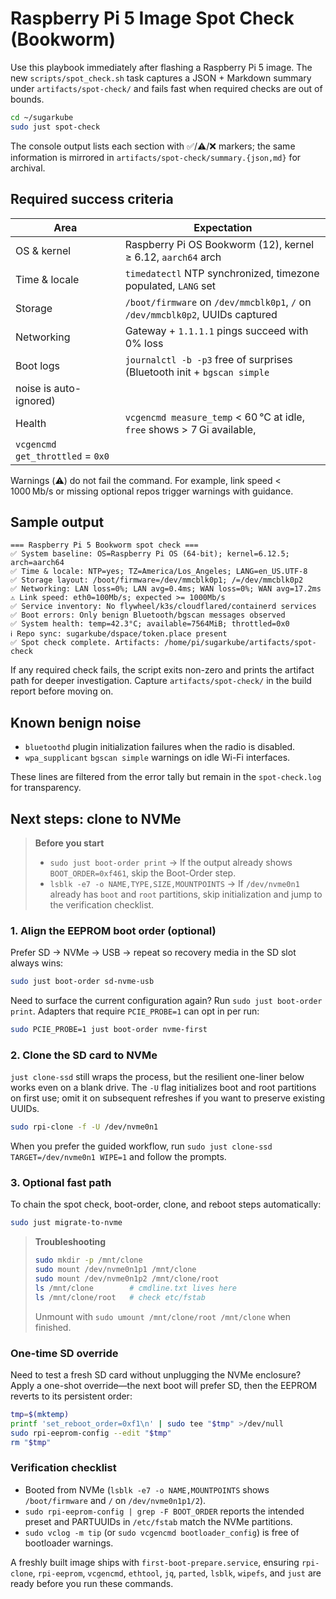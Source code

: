 # Raspberry Pi 5 Image Spot Check (Bookworm)

Use this playbook immediately after flashing a Raspberry Pi 5 image. The new
`scripts/spot_check.sh` task captures a JSON + Markdown summary under
`artifacts/spot-check/` and fails fast when required checks are out of bounds.

```bash
cd ~/sugarkube
sudo just spot-check
```

The console output lists each section with ✅/⚠️/❌ markers; the same information is
mirrored in `artifacts/spot-check/summary.{json,md}` for archival.

## Required success criteria

| Area | Expectation |
|------|-------------|
| OS & kernel | Raspberry Pi OS Bookworm (12), kernel ≥ 6.12, `aarch64` arch |
| Time & locale | `timedatectl` NTP synchronized, timezone populated, `LANG` set |
| Storage | `/boot/firmware` on `/dev/mmcblk0p1`, `/` on `/dev/mmcblk0p2`, UUIDs captured |
| Networking | Gateway + `1.1.1.1` pings succeed with 0% loss |
| Boot logs | `journalctl -b -p3` free of surprises (Bluetooth init + `bgscan simple`
  noise is auto-ignored) |
| Health | `vcgencmd measure_temp` < 60 °C at idle, `free` shows > 7 Gi available,
  `vcgencmd get_throttled` = `0x0` |

Warnings (⚠️) do not fail the command. For example, link speed < 1000 Mb/s or missing
optional repos trigger warnings with guidance.

## Sample output

```
=== Raspberry Pi 5 Bookworm spot check ===
✅ System baseline: OS=Raspberry Pi OS (64-bit); kernel=6.12.5; arch=aarch64
✅ Time & locale: NTP=yes; TZ=America/Los_Angeles; LANG=en_US.UTF-8
✅ Storage layout: /boot/firmware=/dev/mmcblk0p1; /=/dev/mmcblk0p2
✅ Networking: LAN loss=0%; LAN avg=0.4ms; WAN loss=0%; WAN avg=17.2ms
⚠️ Link speed: eth0=100Mb/s; expected >= 1000Mb/s
✅ Service inventory: No flywheel/k3s/cloudflared/containerd services
✅ Boot errors: Only benign Bluetooth/bgscan messages observed
✅ System health: temp=42.3°C; available=7564MiB; throttled=0x0
ℹ️ Repo sync: sugarkube/dspace/token.place present
✅ Spot check complete. Artifacts: /home/pi/sugarkube/artifacts/spot-check
```

If any required check fails, the script exits non-zero and prints the artifact path for
deeper investigation. Capture `artifacts/spot-check/` in the build report before moving
on.

## Known benign noise

* `bluetoothd` plugin initialization failures when the radio is disabled.
* `wpa_supplicant` `bgscan simple` warnings on idle Wi-Fi interfaces.

These lines are filtered from the error tally but remain in the `spot-check.log` for
transparency.

## Next steps: clone to NVMe

> **Before you start**
> - `sudo just boot-order print` → If the output already shows `BOOT_ORDER=0xf461`, skip the Boot-Order step.
> - `lsblk -e7 -o NAME,TYPE,SIZE,MOUNTPOINTS` → If `/dev/nvme0n1` already has `boot` and `root` partitions, skip initialization and jump to the verification checklist.

### 1. Align the EEPROM boot order (optional)

Prefer SD → NVMe → USB → repeat so recovery media in the SD slot always wins:

```bash
sudo just boot-order sd-nvme-usb
```

Need to surface the current configuration again? Run `sudo just boot-order print`. Adapters that require `PCIE_PROBE=1` can opt in per run:

```bash
sudo PCIE_PROBE=1 just boot-order nvme-first
```

### 2. Clone the SD card to NVMe

`just clone-ssd` still wraps the process, but the resilient one-liner below works even on a blank drive. The `-U` flag initializes boot and root partitions on first use; omit it on subsequent refreshes if you want to preserve existing UUIDs.

```bash
sudo rpi-clone -f -U /dev/nvme0n1
```

When you prefer the guided workflow, run `sudo just clone-ssd TARGET=/dev/nvme0n1 WIPE=1` and follow the prompts.

### 3. Optional fast path

To chain the spot check, boot-order, clone, and reboot steps automatically:

```bash
sudo just migrate-to-nvme
```

> **Troubleshooting**
> ```bash
> sudo mkdir -p /mnt/clone
> sudo mount /dev/nvme0n1p1 /mnt/clone
> sudo mount /dev/nvme0n1p2 /mnt/clone/root
> ls /mnt/clone        # cmdline.txt lives here
> ls /mnt/clone/root   # check etc/fstab
> ```
> Unmount with `sudo umount /mnt/clone/root /mnt/clone` when finished.

### One-time SD override

Need to test a fresh SD card without unplugging the NVMe enclosure? Apply a one-shot override—the next boot will prefer SD, then the EEPROM reverts to its persistent order:

```bash
tmp=$(mktemp)
printf 'set_reboot_order=0xf1\n' | sudo tee "$tmp" >/dev/null
sudo rpi-eeprom-config --edit "$tmp"
rm "$tmp"
```

### Verification checklist

- Booted from NVMe (`lsblk -e7 -o NAME,MOUNTPOINTS` shows `/boot/firmware` and `/` on `/dev/nvme0n1p1/2`).
- `sudo rpi-eeprom-config | grep -F BOOT_ORDER` reports the intended preset and PARTUUIDs in `/etc/fstab` match the NVMe partitions.
- `sudo vclog -m tip` (or `sudo vcgencmd bootloader_config`) is free of bootloader warnings.

A freshly built image ships with `first-boot-prepare.service`, ensuring `rpi-clone`,
`rpi-eeprom`, `vcgencmd`, `ethtool`, `jq`, `parted`, `lsblk`, `wipefs`, and `just` are
ready before you run these commands.
